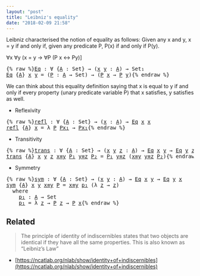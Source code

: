 ```yaml
---
layout: "post"
title: "Leibniz's equality"
date: "2018-02-09 21:58"
---
```


Leibniz characterised the notion of equality as follows:
Given any x and y, x = y if and only if, given any
predicate P, P(x) if and only if P(y).

  ∀x ∀y (x = y → ∀P (P x ↔ Py)]

<pre class="Agda">{% raw %}<a id="Eq" href="{% endraw %}{% link _posts/2018-02-09-leibniz-s-equality.md %}{% raw %}#Eq" class="Function">Eq</a> <a id="275" class="Symbol">:</a> <a id="277" class="Symbol">∀</a> <a id="279" class="Symbol">{</a><a id="280" href="{% endraw %}{% link _posts/2018-02-09-leibniz-s-equality.md %}{% raw %}#280" class="Bound">A</a> <a id="282" class="Symbol">:</a> <a id="284" class="PrimitiveType">Set</a><a id="287" class="Symbol">}</a> <a id="289" class="Symbol">→</a> <a id="291" class="Symbol">(</a><a id="292" href="{% endraw %}{% link _posts/2018-02-09-leibniz-s-equality.md %}{% raw %}#292" class="Bound">x</a> <a id="294" href="{% endraw %}{% link _posts/2018-02-09-leibniz-s-equality.md %}{% raw %}#294" class="Bound">y</a> <a id="296" class="Symbol">:</a> <a id="298" href="{% endraw %}{% link _posts/2018-02-09-leibniz-s-equality.md %}{% raw %}#280" class="Bound">A</a><a id="299" class="Symbol">)</a> <a id="301" class="Symbol">→</a> <a id="303" class="PrimitiveType">Set₁</a>
<a id="308" href="{% endraw %}{% link _posts/2018-02-09-leibniz-s-equality.md %}{% raw %}#Eq" class="Function">Eq</a> <a id="311" class="Symbol">{</a><a id="312" href="{% endraw %}{% link _posts/2018-02-09-leibniz-s-equality.md %}{% raw %}#312" class="Bound">A</a><a id="313" class="Symbol">}</a> <a id="315" href="{% endraw %}{% link _posts/2018-02-09-leibniz-s-equality.md %}{% raw %}#315" class="Bound">x</a> <a id="317" href="{% endraw %}{% link _posts/2018-02-09-leibniz-s-equality.md %}{% raw %}#317" class="Bound">y</a> <a id="319" class="Symbol">=</a> <a id="321" class="Symbol">(</a><a id="322" href="{% endraw %}{% link _posts/2018-02-09-leibniz-s-equality.md %}{% raw %}#322" class="Bound">P</a> <a id="324" class="Symbol">:</a> <a id="326" href="{% endraw %}{% link _posts/2018-02-09-leibniz-s-equality.md %}{% raw %}#312" class="Bound">A</a> <a id="328" class="Symbol">→</a> <a id="330" class="PrimitiveType">Set</a><a id="333" class="Symbol">)</a> <a id="335" class="Symbol">→</a> <a id="337" class="Symbol">(</a><a id="338" href="{% endraw %}{% link _posts/2018-02-09-leibniz-s-equality.md %}{% raw %}#322" class="Bound">P</a> <a id="340" href="{% endraw %}{% link _posts/2018-02-09-leibniz-s-equality.md %}{% raw %}#315" class="Bound">x</a> <a id="342" class="Symbol">→</a> <a id="344" href="{% endraw %}{% link _posts/2018-02-09-leibniz-s-equality.md %}{% raw %}#322" class="Bound">P</a> <a id="346" href="{% endraw %}{% link _posts/2018-02-09-leibniz-s-equality.md %}{% raw %}#317" class="Bound">y</a><a id="347" class="Symbol">)</a>{% endraw %}</pre>

We can think about this equality definition saying that
x is equal to y if and only if every property (unary predicate variable P)
that x satisfies, y satisfies as well.

* Reflexivity

<pre class="Agda">{% raw %}<a id="refl" href="{% endraw %}{% link _posts/2018-02-09-leibniz-s-equality.md %}{% raw %}#refl" class="Function">refl</a> <a id="565" class="Symbol">:</a> <a id="567" class="Symbol">∀</a> <a id="569" class="Symbol">{</a><a id="570" href="{% endraw %}{% link _posts/2018-02-09-leibniz-s-equality.md %}{% raw %}#570" class="Bound">A</a> <a id="572" class="Symbol">:</a> <a id="574" class="PrimitiveType">Set</a><a id="577" class="Symbol">}</a> <a id="579" class="Symbol">→</a> <a id="581" class="Symbol">(</a><a id="582" href="{% endraw %}{% link _posts/2018-02-09-leibniz-s-equality.md %}{% raw %}#582" class="Bound">x</a> <a id="584" class="Symbol">:</a> <a id="586" href="{% endraw %}{% link _posts/2018-02-09-leibniz-s-equality.md %}{% raw %}#570" class="Bound">A</a><a id="587" class="Symbol">)</a> <a id="589" class="Symbol">→</a> <a id="591" href="{% endraw %}{% link _posts/2018-02-09-leibniz-s-equality.md %}{% raw %}#Eq" class="Function">Eq</a> <a id="594" href="{% endraw %}{% link _posts/2018-02-09-leibniz-s-equality.md %}{% raw %}#582" class="Bound">x</a> <a id="596" href="{% endraw %}{% link _posts/2018-02-09-leibniz-s-equality.md %}{% raw %}#582" class="Bound">x</a>
<a id="598" href="{% endraw %}{% link _posts/2018-02-09-leibniz-s-equality.md %}{% raw %}#refl" class="Function">refl</a> <a id="603" class="Symbol">{</a><a id="604" href="{% endraw %}{% link _posts/2018-02-09-leibniz-s-equality.md %}{% raw %}#604" class="Bound">A</a><a id="605" class="Symbol">}</a> <a id="607" href="{% endraw %}{% link _posts/2018-02-09-leibniz-s-equality.md %}{% raw %}#607" class="Bound">x</a> <a id="609" class="Symbol">=</a> <a id="611" class="Symbol">λ</a> <a id="613" href="{% endraw %}{% link _posts/2018-02-09-leibniz-s-equality.md %}{% raw %}#613" class="Bound">P</a> <a id="615" href="{% endraw %}{% link _posts/2018-02-09-leibniz-s-equality.md %}{% raw %}#615" class="Bound">Px₁</a> <a id="619" class="Symbol">→</a> <a id="621" href="{% endraw %}{% link _posts/2018-02-09-leibniz-s-equality.md %}{% raw %}#615" class="Bound">Px₁</a>{% endraw %}</pre>

* Transitivity

<pre class="Agda">{% raw %}<a id="trans" href="{% endraw %}{% link _posts/2018-02-09-leibniz-s-equality.md %}{% raw %}#trans" class="Function">trans</a> <a id="672" class="Symbol">:</a> <a id="674" class="Symbol">∀</a> <a id="676" class="Symbol">{</a><a id="677" href="{% endraw %}{% link _posts/2018-02-09-leibniz-s-equality.md %}{% raw %}#677" class="Bound">A</a> <a id="679" class="Symbol">:</a> <a id="681" class="PrimitiveType">Set</a><a id="684" class="Symbol">}</a> <a id="686" class="Symbol">→</a> <a id="688" class="Symbol">(</a><a id="689" href="{% endraw %}{% link _posts/2018-02-09-leibniz-s-equality.md %}{% raw %}#689" class="Bound">x</a> <a id="691" href="{% endraw %}{% link _posts/2018-02-09-leibniz-s-equality.md %}{% raw %}#691" class="Bound">y</a> <a id="693" href="{% endraw %}{% link _posts/2018-02-09-leibniz-s-equality.md %}{% raw %}#693" class="Bound">z</a> <a id="695" class="Symbol">:</a> <a id="697" href="{% endraw %}{% link _posts/2018-02-09-leibniz-s-equality.md %}{% raw %}#677" class="Bound">A</a><a id="698" class="Symbol">)</a> <a id="700" class="Symbol">→</a> <a id="702" href="{% endraw %}{% link _posts/2018-02-09-leibniz-s-equality.md %}{% raw %}#Eq" class="Function">Eq</a> <a id="705" href="{% endraw %}{% link _posts/2018-02-09-leibniz-s-equality.md %}{% raw %}#689" class="Bound">x</a> <a id="707" href="{% endraw %}{% link _posts/2018-02-09-leibniz-s-equality.md %}{% raw %}#691" class="Bound">y</a> <a id="709" class="Symbol">→</a> <a id="711" href="{% endraw %}{% link _posts/2018-02-09-leibniz-s-equality.md %}{% raw %}#Eq" class="Function">Eq</a> <a id="714" href="{% endraw %}{% link _posts/2018-02-09-leibniz-s-equality.md %}{% raw %}#691" class="Bound">y</a> <a id="716" href="{% endraw %}{% link _posts/2018-02-09-leibniz-s-equality.md %}{% raw %}#693" class="Bound">z</a> <a id="718" class="Symbol">→</a> <a id="720" href="{% endraw %}{% link _posts/2018-02-09-leibniz-s-equality.md %}{% raw %}#Eq" class="Function">Eq</a> <a id="723" href="{% endraw %}{% link _posts/2018-02-09-leibniz-s-equality.md %}{% raw %}#689" class="Bound">x</a> <a id="725" href="{% endraw %}{% link _posts/2018-02-09-leibniz-s-equality.md %}{% raw %}#693" class="Bound">z</a>
<a id="727" href="{% endraw %}{% link _posts/2018-02-09-leibniz-s-equality.md %}{% raw %}#trans" class="Function">trans</a> <a id="733" class="Symbol">{</a><a id="734" href="{% endraw %}{% link _posts/2018-02-09-leibniz-s-equality.md %}{% raw %}#734" class="Bound">A</a><a id="735" class="Symbol">}</a> <a id="737" href="{% endraw %}{% link _posts/2018-02-09-leibniz-s-equality.md %}{% raw %}#737" class="Bound">x</a> <a id="739" href="{% endraw %}{% link _posts/2018-02-09-leibniz-s-equality.md %}{% raw %}#739" class="Bound">y</a> <a id="741" href="{% endraw %}{% link _posts/2018-02-09-leibniz-s-equality.md %}{% raw %}#741" class="Bound">z</a> <a id="743" href="{% endraw %}{% link _posts/2018-02-09-leibniz-s-equality.md %}{% raw %}#743" class="Bound">x≡y</a> <a id="747" href="{% endraw %}{% link _posts/2018-02-09-leibniz-s-equality.md %}{% raw %}#747" class="Bound">P₁</a> <a id="750" href="{% endraw %}{% link _posts/2018-02-09-leibniz-s-equality.md %}{% raw %}#750" class="Bound">y≡z</a> <a id="754" href="{% endraw %}{% link _posts/2018-02-09-leibniz-s-equality.md %}{% raw %}#754" class="Bound">P₂</a> <a id="757" class="Symbol">=</a> <a id="759" href="{% endraw %}{% link _posts/2018-02-09-leibniz-s-equality.md %}{% raw %}#747" class="Bound">P₁</a> <a id="762" href="{% endraw %}{% link _posts/2018-02-09-leibniz-s-equality.md %}{% raw %}#750" class="Bound">y≡z</a> <a id="766" class="Symbol">(</a><a id="767" href="{% endraw %}{% link _posts/2018-02-09-leibniz-s-equality.md %}{% raw %}#743" class="Bound">x≡y</a> <a id="771" href="{% endraw %}{% link _posts/2018-02-09-leibniz-s-equality.md %}{% raw %}#750" class="Bound">y≡z</a> <a id="775" href="{% endraw %}{% link _posts/2018-02-09-leibniz-s-equality.md %}{% raw %}#754" class="Bound">P₂</a><a id="777" class="Symbol">)</a>{% endraw %}</pre>

* Symmetry

<pre class="Agda">{% raw %}<a id="sym" href="{% endraw %}{% link _posts/2018-02-09-leibniz-s-equality.md %}{% raw %}#sym" class="Function">sym</a> <a id="820" class="Symbol">:</a> <a id="822" class="Symbol">∀</a> <a id="824" class="Symbol">{</a><a id="825" href="{% endraw %}{% link _posts/2018-02-09-leibniz-s-equality.md %}{% raw %}#825" class="Bound">A</a> <a id="827" class="Symbol">:</a> <a id="829" class="PrimitiveType">Set</a><a id="832" class="Symbol">}</a> <a id="834" class="Symbol">→</a> <a id="836" class="Symbol">(</a><a id="837" href="{% endraw %}{% link _posts/2018-02-09-leibniz-s-equality.md %}{% raw %}#837" class="Bound">x</a> <a id="839" href="{% endraw %}{% link _posts/2018-02-09-leibniz-s-equality.md %}{% raw %}#839" class="Bound">y</a> <a id="841" class="Symbol">:</a> <a id="843" href="{% endraw %}{% link _posts/2018-02-09-leibniz-s-equality.md %}{% raw %}#825" class="Bound">A</a><a id="844" class="Symbol">)</a> <a id="846" class="Symbol">→</a> <a id="848" href="{% endraw %}{% link _posts/2018-02-09-leibniz-s-equality.md %}{% raw %}#Eq" class="Function">Eq</a> <a id="851" href="{% endraw %}{% link _posts/2018-02-09-leibniz-s-equality.md %}{% raw %}#837" class="Bound">x</a> <a id="853" href="{% endraw %}{% link _posts/2018-02-09-leibniz-s-equality.md %}{% raw %}#839" class="Bound">y</a> <a id="855" class="Symbol">→</a> <a id="857" href="{% endraw %}{% link _posts/2018-02-09-leibniz-s-equality.md %}{% raw %}#Eq" class="Function">Eq</a> <a id="860" href="{% endraw %}{% link _posts/2018-02-09-leibniz-s-equality.md %}{% raw %}#839" class="Bound">y</a> <a id="862" href="{% endraw %}{% link _posts/2018-02-09-leibniz-s-equality.md %}{% raw %}#837" class="Bound">x</a>
<a id="864" href="{% endraw %}{% link _posts/2018-02-09-leibniz-s-equality.md %}{% raw %}#sym" class="Function">sym</a> <a id="868" class="Symbol">{</a><a id="869" href="{% endraw %}{% link _posts/2018-02-09-leibniz-s-equality.md %}{% raw %}#869" class="Bound">A</a><a id="870" class="Symbol">}</a> <a id="872" href="{% endraw %}{% link _posts/2018-02-09-leibniz-s-equality.md %}{% raw %}#872" class="Bound">x</a> <a id="874" href="{% endraw %}{% link _posts/2018-02-09-leibniz-s-equality.md %}{% raw %}#874" class="Bound">y</a> <a id="876" href="{% endraw %}{% link _posts/2018-02-09-leibniz-s-equality.md %}{% raw %}#876" class="Bound">x≡y</a> <a id="880" href="{% endraw %}{% link _posts/2018-02-09-leibniz-s-equality.md %}{% raw %}#880" class="Bound">P</a> <a id="882" class="Symbol">=</a> <a id="884" href="{% endraw %}{% link _posts/2018-02-09-leibniz-s-equality.md %}{% raw %}#876" class="Bound">x≡y</a> <a id="888" href="{% endraw %}{% link _posts/2018-02-09-leibniz-s-equality.md %}{% raw %}#913" class="Function">p₁</a> <a id="891" class="Symbol">(λ</a> <a id="894" href="{% endraw %}{% link _posts/2018-02-09-leibniz-s-equality.md %}{% raw %}#894" class="Bound">z</a> <a id="896" class="Symbol">→</a> <a id="898" href="{% endraw %}{% link _posts/2018-02-09-leibniz-s-equality.md %}{% raw %}#894" class="Bound">z</a><a id="899" class="Symbol">)</a>
  <a id="903" class="Keyword">where</a>
    <a id="913" href="{% endraw %}{% link _posts/2018-02-09-leibniz-s-equality.md %}{% raw %}#913" class="Function">p₁</a> <a id="916" class="Symbol">:</a> <a id="918" href="{% endraw %}{% link _posts/2018-02-09-leibniz-s-equality.md %}{% raw %}#869" class="Bound">A</a> <a id="920" class="Symbol">→</a> <a id="922" class="PrimitiveType">Set</a>
    <a id="930" href="{% endraw %}{% link _posts/2018-02-09-leibniz-s-equality.md %}{% raw %}#913" class="Function">p₁</a> <a id="933" class="Symbol">=</a> <a id="935" class="Symbol">λ</a> <a id="937" href="{% endraw %}{% link _posts/2018-02-09-leibniz-s-equality.md %}{% raw %}#937" class="Bound">z</a> <a id="939" class="Symbol">→</a> <a id="941" href="{% endraw %}{% link _posts/2018-02-09-leibniz-s-equality.md %}{% raw %}#880" class="Bound">P</a> <a id="943" href="{% endraw %}{% link _posts/2018-02-09-leibniz-s-equality.md %}{% raw %}#937" class="Bound">z</a> <a id="945" class="Symbol">→</a> <a id="947" href="{% endraw %}{% link _posts/2018-02-09-leibniz-s-equality.md %}{% raw %}#880" class="Bound">P</a> <a id="949" href="{% endraw %}{% link _posts/2018-02-09-leibniz-s-equality.md %}{% raw %}#872" class="Bound">x</a>{% endraw %}</pre>

## Related

  > The principle of identity of indiscernibles states that two objects
  are identical if they have all the same properties.
  This is also known as “Leibniz’s Law”
  + [https://ncatlab.org/nlab/show/identity+of+indiscernibles](https://ncatlab.org/nlab/show/identity+of+indiscernibles)
